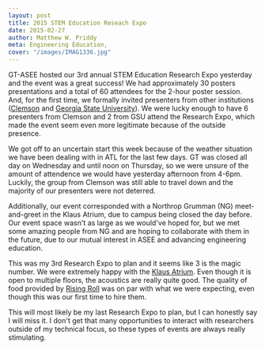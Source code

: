 ```yaml
---
layout: post
title: 2015 STEM Education Reseach Expo 
date: 2015-02-27
author: Matthew W. Priddy
meta: Engineering Education, 
cover: "/images/IMAG1336.jpg"
---
```


GT-ASEE hosted our 3rd annual STEM Education Research Expo yesterday and the event was a great success!  We had approximately 30 posters presentations and a total of 60 attendees for the 2-hour poster session.  And, for the first time, we formally invited presenters from other institutions ([Clemson](http://www.clemson.edu/ese/) and [Georgia State University](http://esc.education.gsu.edu)).  We were lucky enough to have 6 presenters from Clemson and 2 from GSU attend the Research Expo, which made the event seem even more legitimate because of the outside presence.   

We got off to an uncertain start this week because of the weather situation we have been dealing with in ATL for the last few days.  GT was closed all day on Wednesday and until noon on Thursday, so we were unsure of the amount of attendence we would have yesterday afternoon from 4-6pm.  Luckily, the group from Clemson was still able to travel down and the majority of our presenters were not deterred.  

Additionally, our event corresponded with a Northrop Grumman (NG) meet-and-greet in the Klaus Atrium, due to campus being closed the day before.  Our event space wasn't as large as we would've hoped for, but we met some amazing people from NG and are hoping to collaborate with them in the future, due to our mutual interest in ASEE and advancing engineering education.

This was my 3rd Research Expo to plan and it seems like 3 is the magic number.  We were extremely happy with the [Klaus Atrium](http://www.cc.gatech.edu/about/facilities/klausevents/atrium).  Even though it is open to multiple floors, the acoustics are really quite good.  The quality of food provided by [Rising Roll](http://www.risingroll.com) was on par with what we were expecting, even though this was our first time to hire them.

This will most likely be my last Research Expo to plan, but I can honestly say I will miss it.  I don't get that many opportunities to interact with researchers outside of my technical focus, so these types of events are always really stimulating.  
